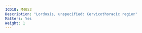 ```yaml
---
ICD10: M4053
Description: "Lordosis, unspecified: Cervicothoracic region"
Matters: Yes
Weight: 1
---
```

